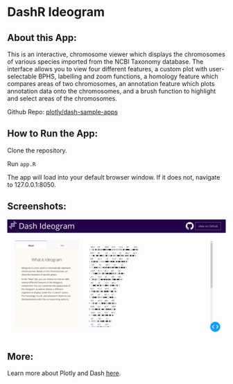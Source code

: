 # DashR Ideogram 

## About this App:

This is an interactive, chromosome viewer which displays the chromosomes of various species imported from the NCBI Taxonomy database. The interface allows you to view four different features, a custom plot with user-selectable BPHS, labelling and zoom functions, a homology feature which compares areas of two chromosomes, an annotation feature which plots annotation data onto the chromosomes, and a brush function to highlight and select areas of the chromosomes. 

Github Repo: [plotly/dash-sample-apps](https://github.com/plotly/dash-sample-apps/)


## How to Run the App: 

Clone the repository.

Run `app.R`

The app will load into your default browser window. If it does not, navigate to 127.0.0.1:8050.

## Screenshots:

![ideogramMain.png](assets/ideogramMain.png)




## More:

Learn more about Plotly and Dash [here](https://plot.ly/dash).

#
